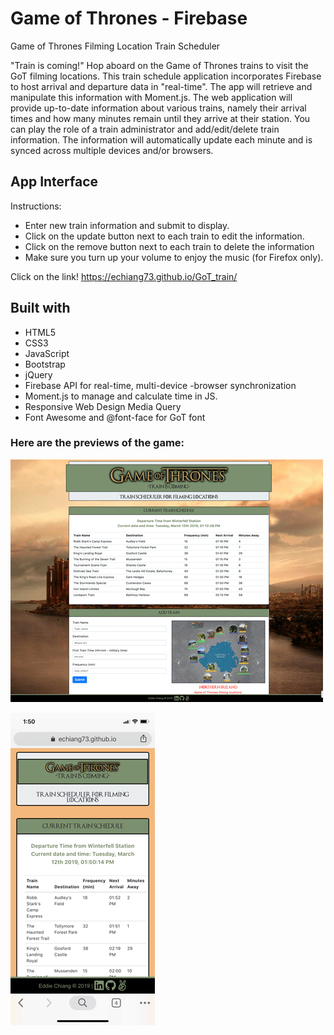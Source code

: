 # Game of Thrones - Firebase
Game of Thrones Filming Location Train Scheduler

"Train is coming!" Hop aboard on the Game of Thrones trains to visit the GoT filming locations. This train schedule application incorporates Firebase to host arrival and departure data in "real-time". The app will retrieve and manipulate this information with Moment.js. The web application will provide up-to-date information about various trains, namely their arrival times and how many minutes remain until they arrive at their station.  You can play the role of a train administrator and add/edit/delete train information.  The information will automatically update each minute and is synced across multiple devices and/or browsers.

## App Interface
Instructions:
* Enter new train information and submit to display.
* Click on the update button next to each train to edit the information.
* Click on the remove button next to each train to delete the information
* Make sure you turn up your volume to enjoy the music (for Firefox only).

Click on the link!
https://echiang73.github.io/GoT_train/

## Built with
* HTML5
* CSS3
* JavaScript
* Bootstrap
* jQuery
* Firebase API for real-time, multi-device -browser synchronization
* Moment.js to manage and calculate time in JS.
* Responsive Web Design Media Query
* Font Awesome and @font-face for GoT font

### Here are the previews of the game:

![](assets/images/webpreview.gif "gif")

![](assets/images/mobilewebpreview.gif "gif")